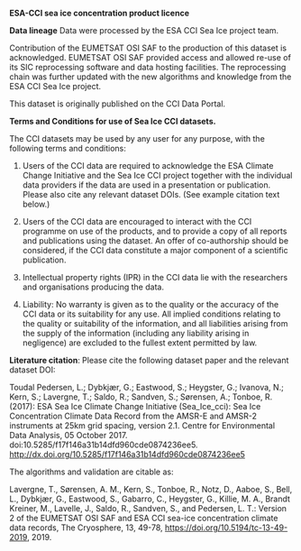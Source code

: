 **ESA-CCI sea ice concentration product licence**

**Data lineage**
Data were processed by the ESA CCI Sea Ice project team.
 
Contribution of the EUMETSAT OSI SAF to the production of this dataset is acknowledged. EUMETSAT OSI SAF provided access and allowed re-use of its SIC reprocessing software and data hosting facilities. The reprocessing chain was further updated with the new algorithms and knowledge from the ESA CCI Sea Ice project.

This dataset is originally published on the CCI Data Portal.



**Terms and Conditions for use of Sea Ice CCI datasets.**


The CCI datasets may be used by any user for any purpose, with the following terms and conditions:

1) Users of the CCI data are required to acknowledge the ESA Climate Change Initiative and the Sea Ice CCI project together with the individual data providers if the data are used in a presentation or publication. Please also cite any relevant dataset DOIs. (See example citation text below.)

2) Users of the CCI data are encouraged to interact with the CCI programme on use of the products, and to provide a copy of all reports and publications using the dataset. An offer of co-authorship should be considered, if the CCI data constitute a major component of a scientific publication.

3) Intellectual property rights (IPR) in the CCI data lie with the researchers and organisations
producing the data.

4) Liability: No warranty is given as to the quality or the accuracy of the CCI data or its suitability for any use. All implied conditions relating to the quality or suitability of the information, and all liabilities arising from the supply of the information (including any liability arising in negligence) are excluded to the fullest extent permitted by law.


**Literature citation**: 
Please cite the following dataset paper and the relevant dataset DOI:  

Toudal Pedersen, L.; Dybkjær, G.; Eastwood, S.; Heygster, G.; Ivanova, N.; Kern, S.; Lavergne, T.; Saldo, R.; Sandven, S.; Sørensen, A.; Tonboe, R. (2017): ESA Sea Ice Climate Change Initiative (Sea_Ice_cci): Sea Ice Concentration Climate Data Record from the AMSR-E and AMSR-2 instruments at 25km grid spacing, version 2.1. Centre for Environmental Data Analysis, 05 October 2017. doi:10.5285/f17f146a31b14dfd960cde0874236ee5. http://dx.doi.org/10.5285/f17f146a31b14dfd960cde0874236ee5

The algorithms and validation are citable as:

Lavergne, T., Sørensen, A. M., Kern, S., Tonboe, R., Notz, D., Aaboe, S., Bell, L., Dybkjær, G., Eastwood, S., Gabarro, C., Heygster, G., Killie, M. A., Brandt Kreiner, M., Lavelle, J., Saldo, R., Sandven, S., and Pedersen, L. T.: Version 2 of the EUMETSAT OSI SAF and ESA CCI sea-ice concentration climate data records, The Cryosphere, 13, 49-78, https://doi.org/10.5194/tc-13-49-2019, 2019.

